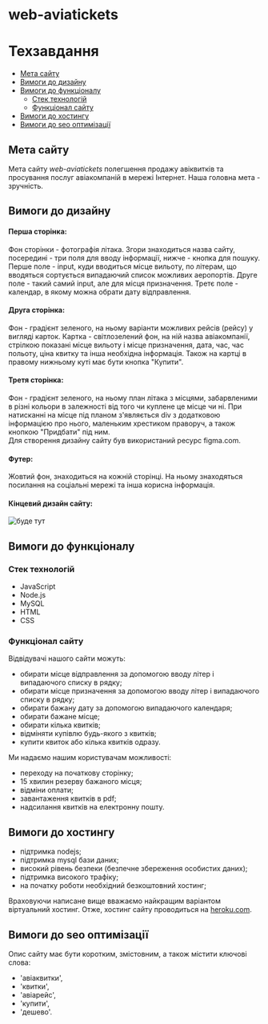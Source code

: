 # web-aviatickets
# Техзавдання #
- [Мета сайту](#мета-сайту)  
- [Вимоги до дизайну](#вимоги-до-дизайну)
- [Вимоги до функціоналу](#вимоги-до-функціоналу)
  - [Стек технологій](#стек-технологій)
  - [Функціонал сайту](#функціонал-сайту)
- [Вимоги до хостингу](#вимоги-до-хостингу)
- [Вимоги до seo оптимізації](#вимоги-до-seo-оптимізації)

## Мета сайту ##
Мета сайту *web-aviatickets* полегшення продажу авіквитків та просування послуг авіакомпаній в мережі Інтернет. 
Наша головна мета - зручність.
## Вимоги до дизайну ##
#### Перша сторінка: ####
Фон сторінки - фотографія літака. Згори знаходиться назва сайту, посередині - три поля для вводу інформації, нижче - кнопка для пошуку. Перше поле - input, куди вводиться місце вильоту, по літерам, що вводяться сортується випадаючий список можливих аеропортів. Друге поле - такий самий input, але для місця призначення. Третє поле - календар, в якому можна обрати дату відправлення.  
#### Друга сторінка: #### 
Фон - градієнт зеленого, на ньому варіанти можливих рейсів (рейсу) у вигляді карток. Картка - світлозелений фон, на ній назва авіакомпанії, стрілкою показані місце вильоту і місце призначення, дата, час, час польоту, ціна квитку та інша необхідна інформація. Також на картці в правому нижньому куті має бути кнопка "Купити".  
#### Третя сторінка: ####
Фон - градієнт зеленого, на ньому план літака з місцями, забарвленими в різні кольори в залежності від того чи куплене це місце чи ні. При натисканні на місце під планом з'являється div з додатковою інформацією про нього, маленьким хрестиком праворуч, а також кнопкою "Придбати" під ним.  
Для створення дизайну сайту був використаний ресурс figma.com.  
#### Футер: ####
Жовтий фон, знаходиться на кожній сторінці. На ньому знаходяться посилання на соціальні мережі та інша корисна інформація.
#### Кінцевий дизайн сайту: ####
![буде тут](web-aviatickets-design.jpg)  
## Вимоги до функціоналу ##
### Стек технологій ###
- JavaScript
- Node.js
- MySQL  
- HTML  
- CSS
### Функціонал сайту ###
Відвідувачі нашого сайти можуть:  
- обирати місце відправлення за допомогою вводу літер і випадаючого списку в рядку;
- обирати місце призначення за допомогою вводу літер і випадаючого списку в рядку;
- обирати бажану дату за допомогою випадаючого календаря;
- обирати бажане місце;
- обирати кілька квитків;
- відміняти купівлю будь-якого з квитків;
- купити квиток або кілька квитків одразу.   
 
Ми надаємо нашим користувачам можливості:
- переходу на початкову сторінку;
- 15 хвилин резерву бажаного місця;
- відміни оплати;
- завантаження квитків в pdf;
- надсилання квитків на електронну пошту.
## Вимоги до хостингу ##
- підтримка nodejs;
- підтримка mysql бази даних;
- високий рівень безпеки (безпечне збереження особистих даних);
- підтримка високого трафіку;
- на початку роботи необхідний безкоштовний хостинг;    

Враховуючи написане вище вважаємо найкращим варіантом віртуальний хостинг. Отже, хостинг сайту проводиться на [heroku.com](https://www.heroku.com/).  
## Вимоги до seo оптимізації ##
Опис сайту має бути коротким, змістовним, а також містити ключові слова:
- 'авіаквитки',  
- 'квитки',  
- 'авіарейс',  
- 'купити',  
- 'дешево'.
